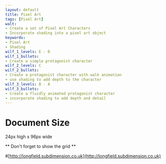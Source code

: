 ```yaml
---
layout: default
title: Pixel Art
tags: [Pixel Art]
walt:
- Create a set of Pixel Art Characters
- Incorporate shading into a pixel art object
keywords:
- Pixel Art
- Shading
wilf_1_levels: E - D
wilf_1_bullets:
- Create a simple protagonist character
wilf_2_levels: C
wilf_2_bullets:
- Create a protagonist character with walk animation
- use shading to add depth to the character
wilf_3_levels: B - A
wilf_3_bullets:
- Create a fluidly animated protagonist character
- incorporate shading to add depth and detail
---
```


# Document Size

24px high x 96px wide

** Don't forget to show the grid **

#[http://longfield.subdimension.co.uk](http://longfield.subdimension.co.uk)